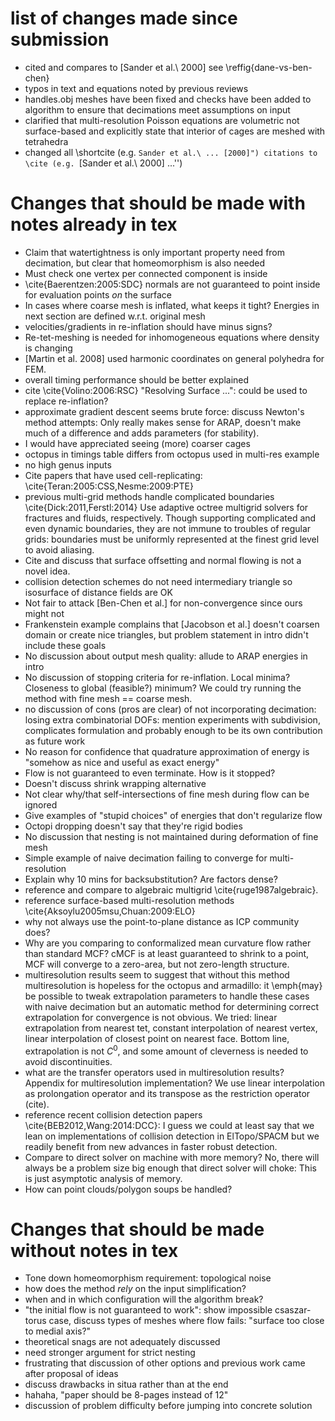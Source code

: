 # list of changes made since submission

- cited and compares to [Sander et al.\ 2000] see \reffig{dane-vs-ben-chen}
- typos in text and equations noted by previous reviews
- handles.obj meshes have been fixed and checks have been added to
  algorithm to ensure that decimations meet assumptions on input
- clarified that multi-resolution Poisson equations are volumetric not
  surface-based and explicitly state that interior of cages are meshed with
  tetrahedra
- changed all \shortcite (e.g. ``Sander et al.\ ... [2000]") citations to \cite
  (e.g. ``[Sander et al.\ 2000] ...'')

# Changes that should be made with notes already in tex

 - Claim that watertightness is only important property need from decimation,
   but clear that homeomorphism is also needed 
 - Must check one vertex per connected component is inside
 - \cite{Baerentzen:2005:SDC} normals are not guaranteed to point inside for
   evaluation points _on_ the surface
 - In cases where coarse mesh is inflated, what keeps it tight? Energies in
   next section are defined w.r.t. original mesh
 - velocities/gradients in re-inflation should have minus signs?
 - Re-tet-meshing is needed for inhomogeneous equations where density is
   changing 
 - [Martin et al. 2008] used harmonic coordinates on general polyhedra for FEM.
 - overall timing performance should be better explained
 - cite \cite{Volino:2006:RSC} "Resolving Surface ...": could be used to replace
   re-inflation?
 - approximate gradient descent seems brute force: discuss Newton's method
   attempts: Only really makes sense for ARAP, doesn't make much of a
   difference and adds parameters (for stability).
 - I would have appreciated seeing (more) coarser cages
 - octopus in timings table differs from octopus used in multi-res example
 - no high genus inputs 
 - Cite papers that have used cell-replicating:
   \cite{Teran:2005:CSS,Nesme:2009:PTE}
 - previous multi-grid methods handle complicated boundaries
   \cite{Dick:2011,Ferstl:2014} Use adaptive octree multigrid solvers for
   fractures and fluids, respectively.  Though supporting complicated and even
   dynamic boundaries, they are not immune to troubles of regular grids:
   boundaries must be uniformly represented at the finest grid level to avoid
   aliasing.
 - Cite and discuss that surface offsetting and normal flowing is not a novel
   idea.
 - collision detection schemes do not need intermediary triangle so isosurface
   of distance fields are OK
 - Not fair to attack [Ben-Chen et al.] for non-convergence since ours might
   not
 - Frankenstein example complains that [Jacobson et al.] doesn't coarsen domain
   or create nice triangles, but problem statement in intro didn't include
   these goals
 - No discussion about output mesh quality: allude to ARAP energies in intro
 - No discussion of stopping criteria for re-inflation. Local minima? Closeness
   to global (feasible?) minimum? We could try running the method with fine
   mesh == coarse mesh.
 - no discussion of cons (pros are clear) of not incorporating decimation:
   losing extra combinatorial DOFs: mention experiments with subdivision,
   complicates formulation and probably enough to be its own contribution as
   future work
 - No reason for confidence that quadrature approximation of energy is "somehow
   as nice and useful as exact energy"
 - Flow is not guaranteed to even terminate. How is it stopped?
 - Doesn't discuss shrink wrapping alternative
 - Not clear why/that self-intersections of fine mesh during flow can be ignored
 - Give examples of "stupid choices" of energies that don't regularize flow
 - Octopi dropping doesn't say that they're rigid bodies
 - No discussion that nesting is not maintained during deformation of fine mesh
 - Simple example of naive decimation failing to converge for multi-resolution
 - Explain why 10 mins for backsubstitution? Are factors dense?
 - reference and compare to algebraic multigrid \cite{ruge1987algebraic}.
 - reference surface-based multi-resolution methods
   \cite{Aksoylu2005msu,Chuan:2009:ELO}
 - why not always use the point-to-plane distance as ICP community does?
 - Why are you comparing to conformalized mean curvature flow rather than
   standard MCF? cMCF is at least guaranteed to shrink to a point, MCF will
   converge to a zero-area, but not zero-length structure.
 - multiresolution results seem to suggest that without this method
   multiresolution is hopeless for the octopus and armadillo: it \emph{may} be
   possible to tweak extrapolation parameters to handle these cases with naive
   decimation but an automatic method for determining correct extrapolation for
   convergence is not obvious. We tried: linear extrapolation from nearest tet,
   constant interpolation of nearest vertex, linear interpolation of closest
   point on nearest face. Bottom line, extrapolation is not $C^0$, and some
   amount of cleverness is needed to avoid discontinuities.
 - what are the transfer operators used in multiresolution results? Appendix
   for multiresolution implementation? We use linear interpolation as
   prolongation operator and its transpose as the restriction operator (cite).
 - reference recent collision detection papers \cite{BEB2012,Wang:2014:DCC}: I
   guess we could at least say that we lean on implementations of collision
   detection in ElTopo/SPACM but we readily benefit from new advances in
   faster  robust detection.
 - Compare to direct solver on machine with more memory? No, there will always
   be a problem size big enough that direct solver will choke: This is just
   asymptotic analysis of memory.
 - How can point clouds/polygon soups be handled?

# Changes that should be made without notes in tex

 - Tone down homeomorphism requirement: topological noise
 - how does the method _rely_ on the input simplification?
 - when and in which configuration will the algorithm break?
 - "the initial flow is not guaranteed to work": show impossible csaszar-torus
   case, discuss types of meshes where flow fails: "surface too close to medial
   axis?"
 - theoretical snags are not adequately discussed
 - need stronger argument for strict nesting
 - frustrating that discussion of other options and previous work came after
   proposal of ideas
 - discuss drawbacks in situa rather than at the end
 - hahaha, "paper should be 8-pages instead of 12"
 - discussion of problem difficulty before jumping into concrete solution
